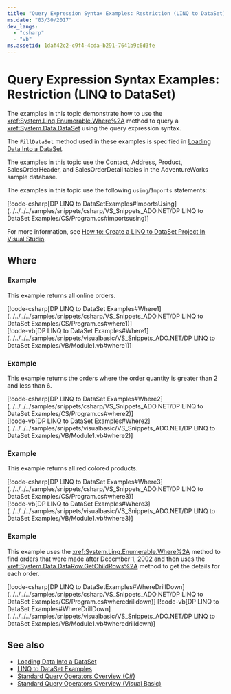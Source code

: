 ```yaml
---
title: "Query Expression Syntax Examples: Restriction (LINQ to DataSet)"
ms.date: "03/30/2017"
dev_langs: 
  - "csharp"
  - "vb"
ms.assetid: 1daf42c2-c9f4-4cda-b291-7641b9c6d3fe
---
```

# Query Expression Syntax Examples: Restriction (LINQ to DataSet)

The examples in this topic demonstrate how to use the <xref:System.Linq.Enumerable.Where%2A> method to query a <xref:System.Data.DataSet> using the query expression syntax.  
  
 The `FillDataSet` method used in these examples is specified in [Loading Data Into a DataSet](loading-data-into-a-dataset.md).  
  
 The examples in this topic use the Contact, Address, Product, SalesOrderHeader, and SalesOrderDetail tables in the AdventureWorks sample database.  
  
 The examples in this topic use the following `using`/`Imports` statements:  
  
[!code-csharp[DP LINQ to DataSetExamples#ImportsUsing](../../../../samples/snippets/csharp/VS_Snippets_ADO.NET/DP LINQ to DataSet Examples/CS/Program.cs#importsusing)]
  
 For more information, see [How to: Create a LINQ to DataSet Project In Visual Studio](how-to-create-a-linq-to-dataset-project-in-vs.md).  
  
## Where  
  
### Example  

 This example returns all online orders.  
  
 [!code-csharp[DP LINQ to DataSet Examples#Where1](../../../../samples/snippets/csharp/VS_Snippets_ADO.NET/DP LINQ to DataSet Examples/CS/Program.cs#where1)]  
 [!code-vb[DP LINQ to DataSet Examples#Where1](../../../../samples/snippets/visualbasic/VS_Snippets_ADO.NET/DP LINQ to DataSet Examples/VB/Module1.vb#where1)]
  
### Example  

 This example returns the orders where the order quantity is greater than 2 and less than 6.  
  
 [!code-csharp[DP LINQ to DataSet Examples#Where2](../../../../samples/snippets/csharp/VS_Snippets_ADO.NET/DP LINQ to DataSet Examples/CS/Program.cs#where2)]  
 [!code-vb[DP LINQ to DataSet Examples#Where2](../../../../samples/snippets/visualbasic/VS_Snippets_ADO.NET/DP LINQ to DataSet Examples/VB/Module1.vb#where2)]
  
### Example  

 This example returns all red colored products.  
  
 [!code-csharp[DP LINQ to DataSet Examples#Where3](../../../../samples/snippets/csharp/VS_Snippets_ADO.NET/DP LINQ to DataSet Examples/CS/Program.cs#where3)]  
 [!code-vb[DP LINQ to DataSet Examples#Where3](../../../../samples/snippets/visualbasic/VS_Snippets_ADO.NET/DP LINQ to DataSet Examples/VB/Module1.vb#where3)]
  
### Example  

 This example uses the <xref:System.Linq.Enumerable.Where%2A> method to find orders that were made after December 1, 2002 and then uses the <xref:System.Data.DataRow.GetChildRows%2A> method to get the details for each order.  
  
 [!code-csharp[DP LINQ to DataSetExamples#WhereDrillDown](../../../../samples/snippets/csharp/VS_Snippets_ADO.NET/DP LINQ to DataSet Examples/CS/Program.cs#wheredrilldown)]
 [!code-vb[DP LINQ to DataSet Examples#WhereDrillDown](../../../../samples/snippets/visualbasic/VS_Snippets_ADO.NET/DP LINQ to DataSet Examples/VB/Module1.vb#wheredrilldown)]  
  
## See also

- [Loading Data Into a DataSet](loading-data-into-a-dataset.md)
- [LINQ to DataSet Examples](linq-to-dataset-examples.md)
- [Standard Query Operators Overview (C#)](../../../csharp/programming-guide/concepts/linq/standard-query-operators-overview.md)
- [Standard Query Operators Overview (Visual Basic)](../../../visual-basic/programming-guide/concepts/linq/standard-query-operators-overview.md)
